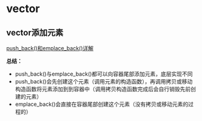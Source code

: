 # vector  





## vector添加元素  

[push_back()和emplace_back()详解](http://c.biancheng.net/view/6826.html)  

**总结：**  
* push_back()与emplace_back()都可以向容器尾部添加元素，底层实现不同  
* push_back()会先创建这个元素（调用元素的构造函数），再调用拷贝或移动构造函数将元素添加到到容器中（调用拷贝构造函数完成后会自行销毁先前创建的元素）  
* emplace_back()会直接在容器尾部创建这个元素（没有拷贝或移动元素的过程的）  





